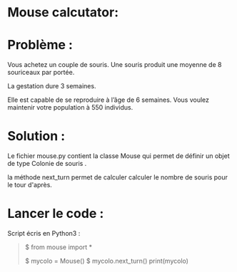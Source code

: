# Mouse calcutator: 

# Problème : 
Vous achetez un couple de souris.
Une souris produit une moyenne de 8 souriceaux par portée.

La gestation dure 3 semaines. 

Elle est capable de se reproduire à l’âge de 6 semaines. Vous voulez maintenir votre population à 550 individus.


# Solution :
Le fichier mouse.py contient la classe Mouse qui permet de définir un objet de type Colonie de souris .

la méthode next_turn permet de calculer calculer le nombre de souris pour le tour d'après.


# Lancer le code :

Script écris en Python3 :
> 
> $ from mouse import * 
>
> $ mycolo = Mouse()
> $ mycolo.next_turn()
> print(mycolo)
>

